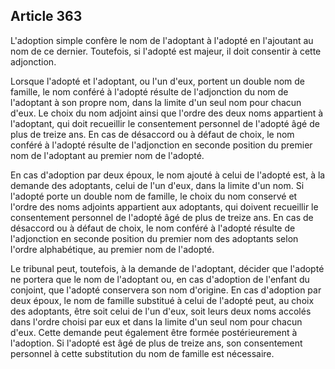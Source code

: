 Article 363
----
L'adoption simple confère le nom de l'adoptant à l'adopté en l'ajoutant au nom
de ce dernier. Toutefois, si l'adopté est majeur, il doit consentir à cette
adjonction.

Lorsque l'adopté et l'adoptant, ou l'un d'eux, portent un double nom de famille,
le nom conféré à l'adopté résulte de l'adjonction du nom de l'adoptant à son
propre nom, dans la limite d'un seul nom pour chacun d'eux. Le choix du nom
adjoint ainsi que l'ordre des deux noms appartient à l'adoptant, qui doit
recueillir le consentement personnel de l'adopté âgé de plus de treize ans. En
cas de désaccord ou à défaut de choix, le nom conféré à l'adopté résulte de
l'adjonction en seconde position du premier nom de l'adoptant au premier nom de
l'adopté.

En cas d'adoption par deux époux, le nom ajouté à celui de l'adopté est, à la
demande des adoptants, celui de l'un d'eux, dans la limite d'un nom. Si l'adopté
porte un double nom de famille, le choix du nom conservé et l'ordre des noms
adjoints appartient aux adoptants, qui doivent recueillir le consentement
personnel de l'adopté âgé de plus de treize ans. En cas de désaccord ou à défaut
de choix, le nom conféré à l'adopté résulte de l'adjonction en seconde position
du premier nom des adoptants selon l'ordre alphabétique, au premier nom de
l'adopté.

Le tribunal peut, toutefois, à la demande de l'adoptant, décider que l'adopté ne
portera que le nom de l'adoptant ou, en cas d'adoption de l'enfant du conjoint,
que l'adopté conservera son nom d'origine. En cas d'adoption par deux époux, le
nom de famille substitué à celui de l'adopté peut, au choix des adoptants, être
soit celui de l'un d'eux, soit leurs deux noms accolés dans l'ordre choisi par
eux et dans la limite d'un seul nom pour chacun d'eux. Cette demande peut
également être formée postérieurement à l'adoption. Si l'adopté est âgé de plus
de treize ans, son consentement personnel à cette substitution du nom de famille
est nécessaire.
